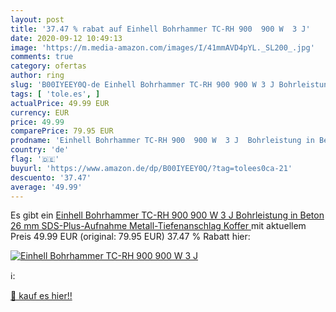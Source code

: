 ```yaml
---
layout: post
title: '37.47 % rabat auf Einhell Bohrhammer TC-RH 900  900 W  3 J'
date: 2020-09-12 10:49:13
image: 'https://m.media-amazon.com/images/I/41mmAVD4pYL._SL200_.jpg'
comments: true
category: ofertas
author: ring
slug: 'B00IYEEY0Q-de Einhell Bohrhammer TC-RH 900 900 W 3 J Bohrleistung in...'
tags: [ 'tole.es', ]
actualPrice: 49.99 EUR
currency: EUR
price: 49.99
comparePrice: 79.95 EUR
prodname: 'Einhell Bohrhammer TC-RH 900  900 W  3 J  Bohrleistung in Beton 26 mm  SDS-Plus-Aufnahme  Metall-Tiefenanschlag  Koffer '
country: 'de'
flag: '🇩🇪'
buyurl: 'https://www.amazon.de/dp/B00IYEEY0Q/?tag=tolees0ca-21'
descuento: '37.47'
average: '49.99'
---
```


Es gibt ein [Einhell Bohrhammer TC-RH 900  900 W  3 J  Bohrleistung in Beton 26 mm  SDS-Plus-Aufnahme  Metall-Tiefenanschlag  Koffer ](https://www.amazon.de/dp/B00IYEEY0Q/?tag=tolees0ca-21) mit aktuellem Preis 49.99 EUR (original: 79.95 EUR) 37.47 % Rabatt hier:

[![Einhell Bohrhammer TC-RH 900  900 W  3 J](https://m.media-amazon.com/images/I/41mmAVD4pYL._SL200_.jpg)](https://www.amazon.de/dp/B00IYEEY0Q/?tag=tolees0ca-21)

ℹ️:


[🛒 kauf es hier!!](https://www.amazon.de/dp/B00IYEEY0Q/?tag=tolees0ca-21)
